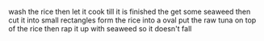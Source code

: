 wash the rice then let it cook till it is finished
the get some seaweed then cut it into small rectangles 
form the rice into a oval
put the raw tuna on top of the rice 
then rap it up with seaweed so it doesn't fall 